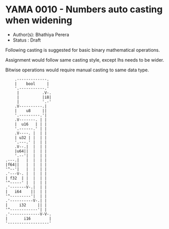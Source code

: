 # YAMA 0010 - Numbers auto casting when widening

- Author(s): Bhathiya Perera
- Status   : Draft

Following casting is suggested for basic binary mathematical operations.

Assignment would follow same casting style, except lhs needs to be wider.

Bitwise operations would require manual casting to same data type.

```text
    .-------------. 
    |    bool     | 
    '.-----------.' 
     |          .V-.
     |          |i8|
     |          '.-'
    .V----------.|  
    |    u8     ||  
    '.---------.'|  
    .V-------. | |  
    |  u16   | | |  
    '.------.' | |  
    .V----. |  | |  
    | u32 | |  | |  
    '.---.' |  | |  
    .V--.|  |  | |  
    |u64||  |  | |  
    '.--'|  |  | |  
.---.|   |  |  | |  
|f64||   |  |  | |  
'^--'|   |  |  | |  
.'---V-. |  |  | |  
| f32  | |  |  | |  
'^-----' |  |  | |  
.'-------V-.|  | |  
|   i64    ||  | |  
'^---------'|  | |  
.'----------V-.| |  
|     i32     || |  
'^------------'| |  
.'-------------V-V-.
|       i16        |
'------------------'

```